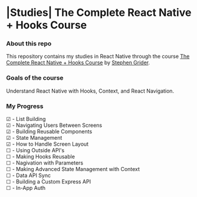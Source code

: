 # |Studies| The Complete React Native + Hooks Course

### About this repo

This repository contains my studies in React Native through the course [The Complete React Native + Hooks Course](https://www.udemy.com/course/the-complete-react-native-and-redux-course/) by [Stephen Grider](https://www.udemy.com/course/the-complete-react-native-and-redux-course/#instructor-1).

### Goals of the course

Understand React Native with Hooks, Context, and React Navigation.

### My Progress

☑ - List Building <br>
☑ - Navigating Users Between Screens <br>
☑ - Building Reusable Components <br>
☑ - State Management <br>
☑ - How to Handle Screen Layout<br>
☐ - Using Outside API's<br>
☐ - Making Hooks Reusable<br>
☐ - Nagivation with Parameters <br>
☐ - Making Advanced State Management with Context <br>
☐ - Data API Sync <br>
☐ - Building a Custom Express API <br>
☐ - In-App Auth <br>
